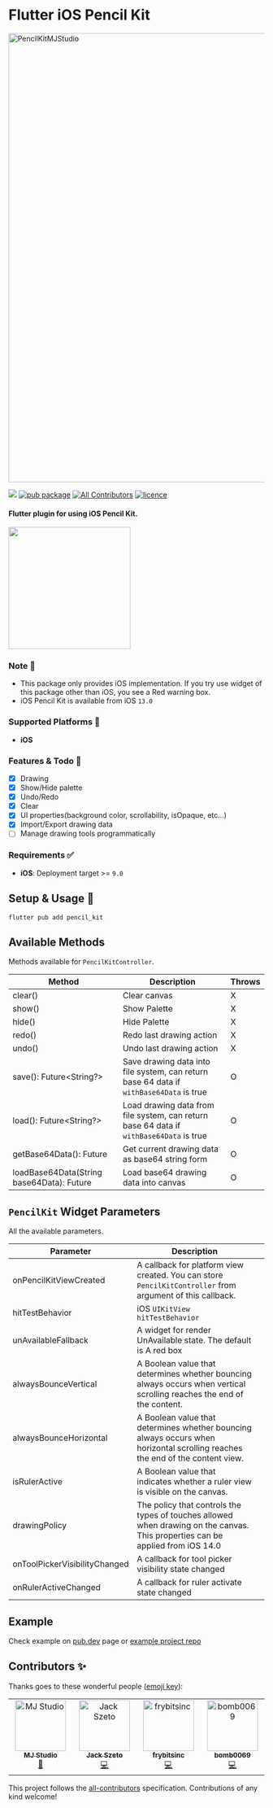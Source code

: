 # Flutter iOS Pencil Kit

<img width="883" alt="PencilKitMJStudio" src="https://user-images.githubusercontent.com/33388801/197379199-56d74575-6f80-4afe-b916-6b09efc4c256.png">


[![](https://github.com/mj-studio-library/flutter-pencilkit/actions/workflows/analyze_and_test.yml/badge.svg?branch=main)](https://github.com/mj-studio-library/flutter-pencilkit)
[![pub package](https://img.shields.io/pub/v/pencil_kit.svg)](https://pub.dev/packages/pencil_kit)
[![All Contributors](https://img.shields.io/badge/all_contributors-3-blue.svg?style=flat-square)](#contributors-)
[![licence](https://img.shields.io/badge/licence-MIT-blue.svg)](https://github.com/mj-studio-library/flutter-pencilkit/blob/main/LICENSE)

#### Flutter plugin for using iOS Pencil Kit.

<img src="https://user-images.githubusercontent.com/33388801/197273399-e602b742-87bc-4e59-85fe-76b80915f448.png" width=240/>

### Note 📒

- This package only provides iOS implementation. If you try use widget of this package other than
  iOS, you see a Red warning box.
- iOS Pencil Kit is available from iOS `13.0`

### Supported Platforms 📱

- **iOS**

### Features & Todo 🌟

- [x] Drawing
- [x] Show/Hide palette
- [x] Undo/Redo
- [x] Clear
- [x] UI properties(background color, scrollability, isOpaque, etc...)
- [x] Import/Export drawing data
- [ ] Manage drawing tools programmatically

### Requirements ✅

* **iOS**: Deployment target >= `9.0`

## Setup & Usage 🎉

```shell
flutter pub add pencil_kit
```

## Available Methods

Methods available for `PencilKitController`.

| Method                                          | Description                                                                             | Throws |
|-------------------------------------------------|-----------------------------------------------------------------------------------------|--------|
| clear()                                         | Clear canvas                                                                            | X      |
| show()                                          | Show Palette                                                                            | X      |
| hide()                                          | Hide Palette                                                                            | X      |
| redo()                                          | Redo last drawing action                                                                | X      |
| undo()                                          | Undo last drawing action                                                                | X      |
| save(): Future<String?>                         | Save drawing data into file system, can return base 64 data if `withBase64Data` is true | O      |
| load(): Future<String?>                         | Load drawing data from file system, can return base 64 data if `withBase64Data` is true | O      |
| getBase64Data(): Future<String>                 | Get current drawing data as base64 string form                                          | O      |
| loadBase64Data(String base64Data): Future<void> | Load base64 drawing data into canvas                                                    | O      |

## `PencilKit` Widget Parameters

All the available parameters.

| Parameter                     | Description                                                                                                                    |     |
|-------------------------------|--------------------------------------------------------------------------------------------------------------------------------|-----|
| onPencilKitViewCreated        | A callback for platform view created. You can store `PencilKitController` from argument of this callback.                      |     |
| hitTestBehavior               | iOS `UIKitView` `hitTestBehavior`                                                                                              |     |
| unAvailableFallback           | A widget for render UnAvailable state. The default is A red box                                                                |     |
| alwaysBounceVertical          | A Boolean value that determines whether bouncing always occurs when vertical scrolling reaches the end of the content.         |     |
| alwaysBounceHorizontal        | A Boolean value that determines whether bouncing always occurs when horizontal scrolling reaches the end of the content view.  |     |
| isRulerActive                 | A Boolean value that indicates whether a ruler view is visible on the canvas.                                                  |     |
| drawingPolicy                 | The policy that controls the types of touches allowed when drawing on the canvas. This properties can be applied from iOS 14.0 |     |
| onToolPickerVisibilityChanged | A callback for tool picker visibility state changed                                                                            |     |
| onRulerActiveChanged          | A callback for ruler activate state changed                                                                                    |     |

## Example

Check example on [pub.dev](https://pub.dev/packages/pencil_kit/example) page
or [example project repo](example)

## Contributors ✨

Thanks goes to these wonderful people ([emoji key](https://allcontributors.org/docs/en/emoji-key)):

<!-- ALL-CONTRIBUTORS-LIST:START - Do not remove or modify this section -->
<!-- prettier-ignore-start -->
<!-- markdownlint-disable -->
<table>
  <tbody>
    <tr>
      <td align="center" valign="top" width="14.28%"><a href="https://www.mjstudio.net/"><img src="https://avatars.githubusercontent.com/u/33388801?v=4?s=100" width="100px;" alt="MJ Studio"/><br /><sub><b>MJ Studio</b></sub></a><br /><a href="#ideas-mym0404" title="Ideas, Planning, & Feedback">🤔</a></td>
      <td align="center" valign="top" width="14.28%"><a href="https://github.com/jack-szeto"><img src="https://avatars.githubusercontent.com/u/47553851?v=4?s=100" width="100px;" alt="Jack Szeto"/><br /><sub><b>Jack Szeto</b></sub></a><br /><a href="https://github.com/mj-studio-library/flutter-pencilkit/commits?author=jack-szeto" title="Code">💻</a></td>
      <td align="center" valign="top" width="14.28%"><a href="https://github.com/frybitsinc"><img src="https://avatars.githubusercontent.com/u/16763975?v=4?s=100" width="100px;" alt="frybitsinc"/><br /><sub><b>frybitsinc</b></sub></a><br /><a href="https://github.com/mj-studio-library/flutter-pencilkit/commits?author=frybitsinc" title="Code">💻</a></td>
      <td align="center" valign="top" width="14.28%"><a href="https://github.com/bomb0069"><img src="https://avatars.githubusercontent.com/u/1587783?v=4?s=100" width="100px;" alt="bomb0069"/><br /><sub><b>bomb0069</b></sub></a><br /><a href="https://github.com/mj-studio-library/flutter-pencilkit/commits?author=bomb0069" title="Code">💻</a></td>
    </tr>
  </tbody>
</table>

<!-- markdownlint-restore -->
<!-- prettier-ignore-end -->

<!-- ALL-CONTRIBUTORS-LIST:END -->

This project follows the [all-contributors](https://github.com/all-contributors/all-contributors)
specification. Contributions of any kind welcome!
